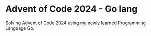 # Advent of Code 2024 - Go lang

Solving Advent of Code 2024 using my newly learned Programming Language Go.
